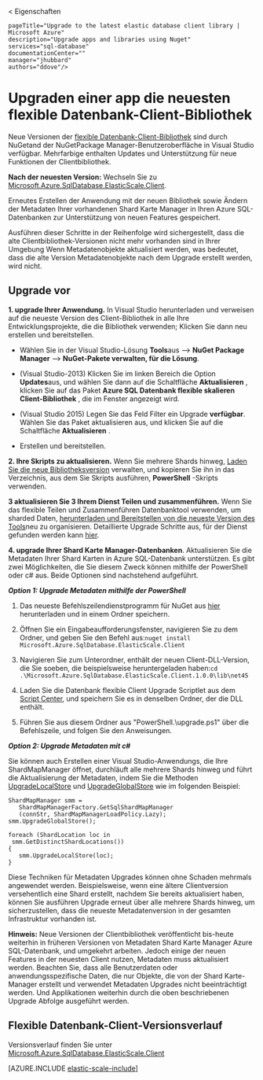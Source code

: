 < Eigenschaften
    
    pageTitle="Upgrade to the latest elastic database client library | Microsoft Azure" 
    description="Upgrade apps and libraries using Nuget" 
    services="sql-database" 
    documentationCenter="" 
    manager="jhubbard" 
    authors="ddove"/>

<tags 
    ms.service="sql-database" 
    ms.workload="sql-database" 
    ms.tgt_pltfrm="na" 
    ms.devlang="na" 
    ms.topic="article" 
    ms.date="05/27/2016" 
    ms.author="ddove" />

# <a name="upgrade-an-app-to-use-the-latest-elastic-database-client-library"></a>Upgraden einer app die neuesten flexible Datenbank-Client-Bibliothek

Neue Versionen der [flexible Datenbank-Client-Bibliothek](sql-database-elastic-database-client-library.md) sind durch NuGetand der NuGetPackage Manager-Benutzeroberfläche in Visual Studio verfügbar. Mehrfarbige enthalten Updates und Unterstützung für neue Funktionen der Clientbibliothek.

**Nach der neuesten Version:** Wechseln Sie zu [Microsoft.Azure.SqlDatabase.ElasticScale.Client](https://www.nuget.org/packages/Microsoft.Azure.SqlDatabase.ElasticScale.Client/).

Erneutes Erstellen der Anwendung mit der neuen Bibliothek sowie Ändern der Metadaten Ihrer vorhandenen Shard Karte Manager in Ihren Azure SQL-Datenbanken zur Unterstützung von neuen Features gespeichert.

Ausführen dieser Schritte in der Reihenfolge wird sichergestellt, dass die alte Clientbibliothek-Versionen nicht mehr vorhanden sind in Ihrer Umgebung Wenn Metadatenobjekte aktualisiert werden, was bedeutet, dass die alte Version Metadatenobjekte nach dem Upgrade erstellt werden, wird nicht.   

## <a name="upgrade-steps"></a>Upgrade vor

**1. upgrade Ihrer Anwendung.** In Visual Studio herunterladen und verweisen auf die neueste Version des Client-Bibliothek in alle Ihre Entwicklungsprojekte, die die Bibliothek verwenden; Klicken Sie dann neu erstellen und bereitstellen. 

 * Wählen Sie in der Visual Studio-Lösung **Tools**aus --> **NuGet Package Manager** -->  **NuGet-Pakete verwalten, für die Lösung**. 
 * (Visual Studio-2013) Klicken Sie im linken Bereich die Option **Updates**aus, und wählen Sie dann auf die Schaltfläche **Aktualisieren** , klicken Sie auf das Paket **Azure SQL Datenbank flexible skalieren Client-Bibliothek** , die im Fenster angezeigt wird.
 * (Visual Studio 2015) Legen Sie das Feld Filter ein Upgrade **verfügbar**. Wählen Sie das Paket aktualisieren aus, und klicken Sie auf die Schaltfläche **Aktualisieren** .
    
 
 * Erstellen und bereitstellen. 

**2. Ihre Skripts zu aktualisieren.** Wenn Sie mehrere Shards hinweg, [Laden Sie die neue Bibliotheksversion](https://www.nuget.org/packages/Microsoft.Azure.SqlDatabase.ElasticScale.Client/) verwalten, und kopieren Sie ihn in das Verzeichnis, aus dem Sie Skripts ausführen, **PowerShell** -Skripts verwenden. 

**3 aktualisieren Sie 3 Ihrem Dienst Teilen und zusammenführen.** Wenn Sie das flexible Teilen und Zusammenführen Datenbanktool verwenden, um sharded Daten, [herunterladen und Bereitstellen von die neueste Version des Tools](https://www.nuget.org/packages/Microsoft.Azure.SqlDatabase.ElasticScale.Service.SplitMerge/)neu zu organisieren. Detaillierte Upgrade Schritte aus, für der Dienst gefunden werden kann [hier](sql-database-elastic-scale-overview-split-and-merge.md). 

**4. upgrade Ihrer Shard Karte Manager-Datenbanken**. Aktualisieren Sie die Metadaten Ihrer Shard Karten in Azure SQL-Datenbank unterstützen.  Es gibt zwei Möglichkeiten, die Sie diesem Zweck können mithilfe der PowerShell oder c# aus. Beide Optionen sind nachstehend aufgeführt.

***Option 1: Upgrade Metadaten mithilfe der PowerShell***

1. Das neueste Befehlszeilendienstprogramm für NuGet aus [hier](http://nuget.org/nuget.exe) herunterladen und in einem Ordner speichern. 

2. Öffnen Sie ein Eingabeaufforderungsfenster, navigieren Sie zu dem Ordner, und geben Sie den Befehl aus:`nuget install Microsoft.Azure.SqlDatabase.ElasticScale.Client`

3. Navigieren Sie zum Unterordner, enthält der neuen Client-DLL-Version, die Sie soeben, die beispielsweise heruntergeladen haben:`cd .\Microsoft.Azure.SqlDatabase.ElasticScale.Client.1.0.0\lib\net45`

4. Laden Sie die Datenbank flexible Client Upgrade Scriptlet aus dem [Script Center](https://gallery.technet.microsoft.com/scriptcenter/Azure-SQL-Database-Elastic-6442e6a9), und speichern Sie es in denselben Ordner, der die DLL enthält.

5. Führen Sie aus diesem Ordner aus "PowerShell.\upgrade.ps1" über die Befehlszeile, und folgen Sie den Anweisungen.
 
***Option 2: Upgrade Metadaten mit c#***

Sie können auch Erstellen einer Visual Studio-Anwendungs, die Ihre ShardMapManager öffnet, durchläuft alle mehrere Shards hinweg und führt die Aktualisierung der Metadaten, indem Sie die Methoden [UpgradeLocalStore](https://msdn.microsoft.com/library/azure/microsoft.azure.sqldatabase.elasticscale.shardmanagement.shardmapmanager.upgradelocalstore.aspx) und [UpgradeGlobalStore](https://msdn.microsoft.com/library/azure/microsoft.azure.sqldatabase.elasticscale.shardmanagement.shardmapmanager.upgradeglobalstore.aspx) wie im folgenden Beispiel: 

    ShardMapManager smm =
       ShardMapManagerFactory.GetSqlShardMapManager
       (connStr, ShardMapManagerLoadPolicy.Lazy); 
    smm.UpgradeGlobalStore(); 
    
    foreach (ShardLocation loc in
     smm.GetDistinctShardLocations()) 
    {   
       smm.UpgradeLocalStore(loc); 
    } 

Diese Techniken für Metadaten Upgrades können ohne Schaden mehrmals angewendet werden. Beispielsweise, wenn eine ältere Clientversion versehentlich eine Shard erstellt, nachdem Sie bereits aktualisiert haben, können Sie ausführen Upgrade erneut über alle mehrere Shards hinweg, um sicherzustellen, dass die neueste Metadatenversion in der gesamten Infrastruktur vorhanden ist. 

**Hinweis:**  Neue Versionen der Clientbibliothek veröffentlicht bis-heute weiterhin in früheren Versionen von Metadaten Shard Karte Manager Azure SQL-Datenbank, und umgekehrt arbeiten.   Jedoch einige der neuen Features in der neuesten Client nutzen, Metadaten muss aktualisiert werden.   Beachten Sie, dass alle Benutzerdaten oder anwendungsspezifische Daten, die nur Objekte, die von der Shard Karte-Manager erstellt und verwendet Metadaten Upgrades nicht beeinträchtigt werden.  Und Applikationen weiterhin durch die oben beschriebenen Upgrade Abfolge ausgeführt werden. 

## <a name="elastic-database-client-version-history"></a>Flexible Datenbank-Client-Versionsverlauf 

Versionsverlauf finden Sie unter [Microsoft.Azure.SqlDatabase.ElasticScale.Client](https://www.nuget.org/packages/Microsoft.Azure.SqlDatabase.ElasticScale.Client/)


[AZURE.INCLUDE [elastic-scale-include](../../includes/elastic-scale-include.md)]  


<!--Image references-->
[1]:./media/sql-database-elastic-scale-upgrade-client-library/nuget-upgrade.png
 